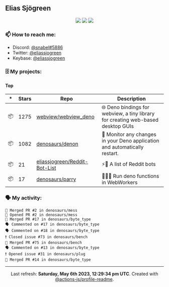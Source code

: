 ## Elias Sjögreen

<p align="center">
  <img src="https://img.shields.io/badge/🎂-dec. 2003-success" />
  <img src="https://img.shields.io/badge/🌎-Stockholm-informational" />
  <img src="https://img.shields.io/badge/👦-He/Him-informational" />
</p>

### 📫 How to reach me:

- Discord: [@snabel#5886](https://discord.com/users/267978757799673866)
- Twitter: [@eliassjogreen](https://twitter.com/eliassjogreen)
- Keybase: [@eliassjogreen](https://keybase.io/eliassjogreen)

### 🗄 My projects:

#### Top
|*|Stars|Repo|Description|
|---|---|---|---|
| 📦 | 1275 | [webview/webview_deno](https://github.com/webview/webview_deno) | 🌐 Deno bindings for webview, a tiny library for creating web-based desktop GUIs |
| 📦 | 1082 | [denosaurs/denon](https://github.com/denosaurs/denon) | 👀 Monitor any changes in your Deno application and automatically restart. |
| 📦 | 21 | [eliassjogreen/Reddit-Bot-List](https://github.com/eliassjogreen/Reddit-Bot-List) | ⚡️🤖 A list of Reddit bots |
| 📦 | 17 | [denosaurs/parry](https://github.com/denosaurs/parry) | 👷🏽‍♂️ Run deno functions in WebWorkers |

### 🗣 My activity:

```
🎉 Merged PR #2 in denosaurs/mess
💪 Opened PR #2 in denosaurs/mess
🎉 Merged PR #17 in denosaurs/byte_type
🗣 Commented on #17 in denosaurs/byte_type
🗣 Commented on #18 in denosaurs/byte_type
❗️ Closed issue #73 in denosaurs/bench
🎉 Merged PR #75 in denosaurs/bench
🗣 Commented on #13 in denosaurs/byte_type
❗️ Opened issue #31 in denosaurs/plug
🎉 Merged PR #14 in denosaurs/byte_type
```

------------
<p align="center">Last refresh: <b>Saturday, May 6th 2023, 12:29:34 pm UTC</b>. Created with <a href=https://github.com/marketplace/actions/profile-readme>@actions-js/profile-readme</a>.</p>
